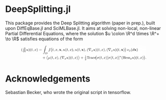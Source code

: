 # DeepSplitting.jl

This package provides the Deep Splitting algorithm (paper in prep.), built upon DiffEqBase.jl and SciMLBase.jl.
It aims at solving non-local, non-linear Partial Differential Equations, where the solution $u \colon \R^d \times \R^+ \to \R$ satisfies equations of the form

<div style="overflow-x: scroll" align=center>                          
<img src="docs/equation.png" style="max-width:400px !important;"/>
</div>

# Acknowledgements
Sebastian Becker, who wrote the original script in tensorflow.
